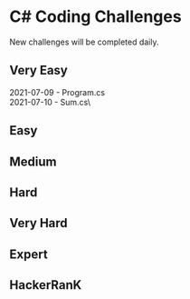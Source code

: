 # C# Coding Challenges

New challenges will be completed daily.

## Very Easy

2021-07-09 - Program.cs\
2021-07-10 - Sum.cs\

## Easy

## Medium

## Hard

## Very Hard

## Expert

## HackerRanK
